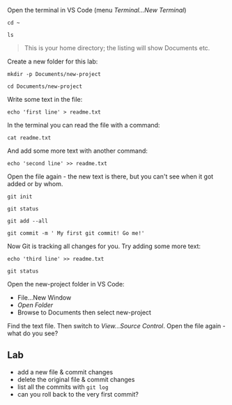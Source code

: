 
Open the terminal in VS Code (menu _Terminal...New Terminal_)

```
cd ~

ls
```

> This is your home directory; the listing will show Documents etc.


Create a new folder for this lab:

```
mkdir -p Documents/new-project

cd Documents/new-project
```

Write some text in the file:

```
echo 'first line' > readme.txt
```

In the terminal you can read the file with a command:

```
cat readme.txt
```

And add some more text with another command:

```
echo 'second line' >> readme.txt
```

Open the file again - the new text is there, but you can't see when it got added or by whom.


```
git init

git status
```

```
git add --all

git commit -m ' My first git commit! Go me!'
```

Now Git is tracking all changes for you. Try adding some more text:


```
echo 'third line' >> readme.txt
```

```
git status
```

Open the new-project folder in VS Code:

- File...New Window
- _Open Folder_
- Browse to Documents then select new-project

Find the text file. Then switch to _View...Source Control_. Open the file again - what do you see?


## Lab

- add a new file & commit changes
- delete the original file & commit changes
- list all the commits with `git log`
- can you roll back to the very first commit?


